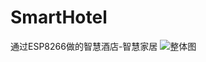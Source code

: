 # SmartHotel
通过ESP8266做的智慧酒店-智慧家居
![整体图](https://user-images.githubusercontent.com/54423611/130319727-f2ea178c-726e-46ed-8ff1-7c7defd9ac65.jpg)
